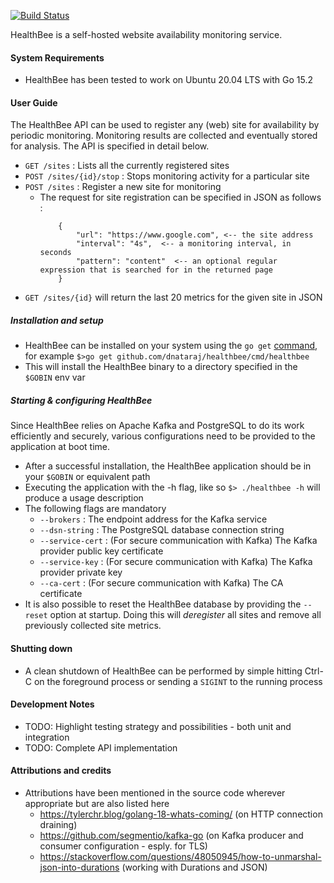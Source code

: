 [![Build Status](https://travis-ci.com/dnataraj/healthbee.svg?token=g7PAjZdpVPTj6UWnsEsA&branch=main)](https://travis-ci.com/dnataraj/healthbee)

HealthBee is a self-hosted website availability monitoring service.

#### System Requirements
* HealthBee has been tested to work on Ubuntu 20.04 LTS with Go 15.2

#### User Guide

The HealthBee API can be used to register any (web) site for availability by periodic monitoring.
Monitoring results are collected and eventually stored for analysis. The API is specified in detail below.

* ```GET /sites``` : Lists all the currently registered sites
* ```POST /sites/{id}/stop``` : Stops monitoring activity for a particular site
* ```POST /sites``` : Register a new site for monitoring
    * The request for site registration can be specified in JSON as follows :
        ```
            {   
                "url": "https://www.google.com", <-- the site address 
                "interval": "4s",  <-- a monitoring interval, in seconds
                "pattern": "content"  <-- an optional regular expression that is searched for in the returned page
            }
        ```
* ```GET /sites/{id}``` will return the last 20 metrics for the given site in JSON 

##### Installation and setup
* HealthBee can be installed on your system using the ```go get``` [command](https://golang.org/pkg/cmd/go/internal/get/), for example
    ```$>go get github.com/dnataraj/healthbee/cmd/healthbee```
* This will install the HealthBee binary to a directory specified in the ```$GOBIN``` env var
  
##### Starting & configuring HealthBee 
Since HealthBee relies on Apache Kafka and PostgreSQL to do its work efficiently and securely, various 
configurations need to be provided to the application at boot time. 

* After a successful installation, the HealthBee application should be in your ```$GOBIN``` or equivalent path
* Executing the application with the -h flag, like so ```$> ./healthbee -h``` will produce a usage description
* The following flags are mandatory
    * ```--brokers``` : The endpoint address for the Kafka service 
    * ```--dsn-string``` : The PostgreSQL database connection string
    * ```--service-cert``` : (For secure communication with Kafka) The Kafka provider public key certificate
    * ```--service-key``` : (For secure communication with Kafka) The Kafka provider private key
    * ```--ca-cert``` : (For secure communication with Kafka) The CA certificate
* It is also possible to reset the HealthBee database by providing the ```--reset``` option at startup. Doing this will _deregister_ all
sites and remove all previously collected site metrics.
  
#### Shutting down
* A clean shutdown of HealthBee can be performed by simple hitting Ctrl-C on the foreground process or sending a ```SIGINT``` to
the running process
  
#### Development Notes
* TODO: Highlight testing strategy and possibilities - both unit and integration
* TODO: Complete API implementation 

#### Attributions and credits
* Attributions have been mentioned in the source code wherever appropriate but are also listed here
    * https://tylerchr.blog/golang-18-whats-coming/ (on HTTP connection draining)
    * https://github.com/segmentio/kafka-go (on Kafka producer and consumer configuration - esply. for TLS)
    * https://stackoverflow.com/questions/48050945/how-to-unmarshal-json-into-durations (working with Durations and JSON)